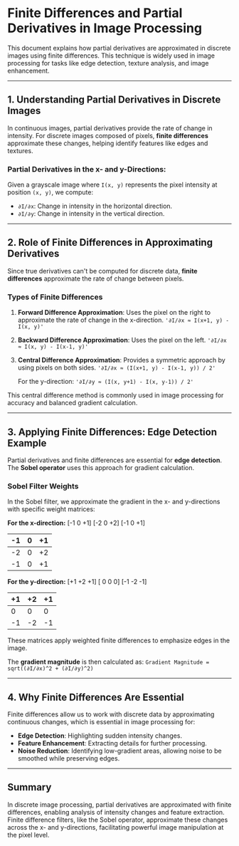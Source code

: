 # Finite Differences and Partial Derivatives in Image Processing

This document explains how partial derivatives are approximated in discrete images using finite differences. This technique is widely used in image processing for tasks like edge detection, texture analysis, and image enhancement.

---

## 1. Understanding Partial Derivatives in Discrete Images

In continuous images, partial derivatives provide the rate of change in intensity. For discrete images composed of pixels, **finite differences** approximate these changes, helping identify features like edges and textures.

### Partial Derivatives in the x- and y-Directions:
Given a grayscale image where `I(x, y)` represents the pixel intensity at position `(x, y)`, we compute:
   - `∂I/∂x`: Change in intensity in the horizontal direction.
   - `∂I/∂y`: Change in intensity in the vertical direction.

---

## 2. Role of Finite Differences in Approximating Derivatives

Since true derivatives can't be computed for discrete data, **finite differences** approximate the rate of change between pixels.

### Types of Finite Differences

1. **Forward Difference Approximation**: Uses the pixel on the right to approximate the rate of change in the x-direction.
   `'∂I/∂x ≈ I(x+1, y) - I(x, y)'`

2. **Backward Difference Approximation**: Uses the pixel on the left.
   `'∂I/∂x ≈ I(x, y) - I(x-1, y)'`

3. **Central Difference Approximation**: Provides a symmetric approach by using pixels on both sides.
   `'∂I/∂x ≈ (I(x+1, y) - I(x-1, y)) / 2'`

   For the y-direction:
   `'∂I/∂y ≈ (I(x, y+1) - I(x, y-1)) / 2'`

This central difference method is commonly used in image processing for accuracy and balanced gradient calculation.

---

## 3. Applying Finite Differences: Edge Detection Example

Partial derivatives and finite differences are essential for **edge detection**. The **Sobel operator** uses this approach for gradient calculation.

### Sobel Filter Weights
In the Sobel filter, we approximate the gradient in the x- and y-directions with specific weight matrices:

**For the x-direction:**
[-1 0 +1] [-2 0 +2] [-1 0 +1]

|   -1   |   0    |   +1   |
| ------ | ------ | ------ |
|   -2   |   0    |   +2   |
|   -1   |   0    |   +1   |


**For the y-direction:**
[+1 +2 +1] [ 0  0  0] [-1 -2 -1]

|   +1   |   +2   |   +1   |
| ------ | ------ | ------ |
|   0    |   0    |   0    |
|  -1    |  -2    |  -1    |


These matrices apply weighted finite differences to emphasize edges in the image.

The **gradient magnitude** is then calculated as:
`Gradient Magnitude = sqrt((∂I/∂x)^2 + (∂I/∂y)^2)`

---

## 4. Why Finite Differences Are Essential

Finite differences allow us to work with discrete data by approximating continuous changes, which is essential in image processing for:
   - **Edge Detection**: Highlighting sudden intensity changes.
   - **Feature Enhancement**: Extracting details for further processing.
   - **Noise Reduction**: Identifying low-gradient areas, allowing noise to be smoothed while preserving edges.

---

## Summary

In discrete image processing, partial derivatives are approximated with finite differences, enabling analysis of intensity changes and feature extraction. Finite difference filters, like the Sobel operator, approximate these changes across the x- and y-directions, facilitating powerful image manipulation at the pixel level.
